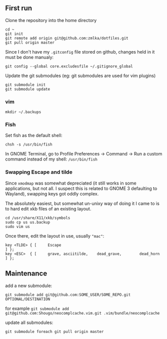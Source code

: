 ## First run

Clone the repository into the home directory

```
cd ~
git init
git remote add origin git@github.com:zmlka/dotfiles.git
git pull origin master
```

Since I don't have my `.gitconfig` file stored on github, changes held in it
must be done manualy:

```
git config --global core.excludesfile ~/.gitignore_global
```

Update the git submodules (eg: git submodules are used for vim plugins)

```
git submodule init
git submodule update
```
### vim

```
mkdir ~/.backups
```


### Fish

Set fish as the default shell:
```
chsh -s /usr/bin/fish
```
In GNOME Terminal, go to Profile Preferences -> Command -> Run a custom command
instead of my shell: `/usr/bin/fish`

### Swapping Escape and tilde

Since `xmodmap` was somewhat depreciated (it still works in some applications,
but not all. I suspect this is related to GNOME 3 defaulting to Wayland),
swapping keys got oddly complex.

The absolutely easiest, but somewhat un-unixy way of doing it I came to is to
hard edit xkb files of an existing layout.

```
cd /usr/share/X11/xkb/symbols
sudo cp us us.backup
sudo vim us
```
Once there, edit the layout in use, usually `"mac"`:

```
key <TLDE> { [     Escape                                             ] };
key <ESC>  { [     grave, asciitilde,    dead_grave,        dead_horn ] };
```

## Maintenance

add a new submodule:

```
git submodule add git@github.com:SOME_USER/SOME_REPO.git OPTIONAL/DESTINATION
```
for example `git submodule add git@github.com:Shougo/neocomplcache.vim.git .vim/bundle/neocomplcache`

update all submodules:

```
git submodule foreach git pull origin master
```
